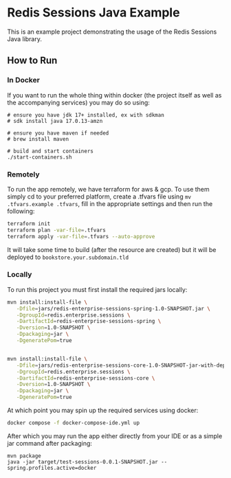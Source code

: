 # Redis Sessions Java Example

This is an example project demonstrating the usage of the Redis Sessions Java library. 

## How to Run

### In Docker

If you want to run the whole thing within docker (the project itself as well as the accompanying services) you may do so using:

```shell
# ensure you have jdk 17+ installed, ex with sdkman
# sdk install java 17.0.13-amzn

# ensure you have maven if needed
# brew install maven

# build and start containers
./start-containers.sh
```

### Remotely

To run the app remotely, we have terraform for aws & gcp. To use them simply cd to your preferred platform, create a .tfvars file using `mv .tfvars.example .tfvars`, fill in the appropriate settings and then run the following:

```bash
terraform init
terraform plan -var-file=.tfvars
terraform apply -var-file=.tfvars --auto-approve
```

It will take some time to build (after the resource are created) but it will be deployed to `bookstore.your.subdomain.tld`

### Locally

To run this project you must first install the required jars locally:

```bash
mvn install:install-file \
   -Dfile=jars/redis-enterprise-sessions-spring-1.0-SNAPSHOT.jar \
   -DgroupId=redis.enterprise.sessions \
   -DartifactId=redis-enterprise-sessions-spring \
   -Dversion=1.0-SNAPSHOT \
   -Dpackaging=jar \
   -DgeneratePom=true


mvn install:install-file \
   -Dfile=jars/redis-enterprise-sessions-core-1.0-SNAPSHOT-jar-with-dependencies.jar \
   -DgroupId=redis.enterprise.sessions \
   -DartifactId=redis-enterprise-sessions-core \
   -Dversion=1.0-SNAPSHOT \
   -Dpackaging=jar \
   -DgeneratePom=true
```

At which point you may spin up the required services using docker:

```bash
docker compose -f docker-compose-ide.yml up
```

After which you may run the app either directly from your IDE or as a simple jar command after packaging:

```shell
mvn package
java -jar target/test-sessions-0.0.1-SNAPSHOT.jar --spring.profiles.active=docker
```
